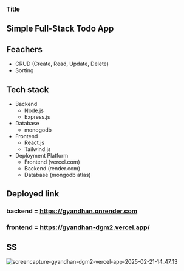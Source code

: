 ### Title 
## Simple Full-Stack Todo App

## Feachers
- CRUD (Create, Read, Update, Delete)
- Sorting

## Tech stack
- Backend
  - Node.js
  - Express.js
- Database
  - monogodb
- Frontend
  - React.js
  - Tailwind.js
- Deployment Platform
  - Frontend (vercel.com)
  - Backend (render.com)
  - Database (mongodb atlas)

## Deployed link
### backend = https://gyandhan.onrender.com
### frontend = https://gyandhan-dgm2.vercel.app/

## SS

![screencapture-gyandhan-dgm2-vercel-app-2025-02-21-14_47_13](https://github.com/user-attachments/assets/6d0410ef-5838-4644-acaa-95387edbd9c6)


